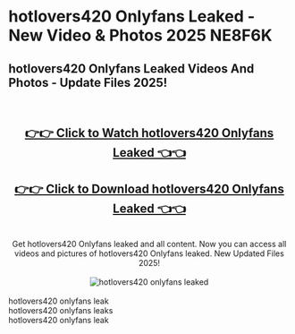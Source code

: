 # hotlovers420 Onlyfans Leaked - New Video & Photos 2025 NE8F6K

<h2>hotlovers420 Onlyfans Leaked Videos And Photos - Update Files 2025!</h2>
<br>
<div align="center">
<h2><a href="https://ulove.online/aps_226" rel="nofollow">👉👉 Click to Watch hotlovers420 Onlyfans Leaked 👈👈</a></h2>
<h2><a href="https://ulove.online/aps_226" rel="nofollow">👉👉 Click to Download hotlovers420 Onlyfans Leaked 👈👈</a></h2>
<br>
Get hotlovers420 Onlyfans leaked and all content. Now you can access all videos and pictures of hotlovers420 Onlyfans leaked. New Updated Files 2025!
<br>
<br>
<a href="https://ulove.online/aps_226" rel="nofollow" data-target="animated-image.originalLink"><img src="https://i.imgur.com/dJHk4Zq.gif)" alt="hotlovers420 onlyfans leaked" style="max-width: 100%; display: inline-block;" data-target="animated-image.originalImage"></a>
</div>
<br>
hotlovers420 onlyfans leak<br>
hotlovers420 onlyfans leaks<br>
hotlovers420 onlyfans leak